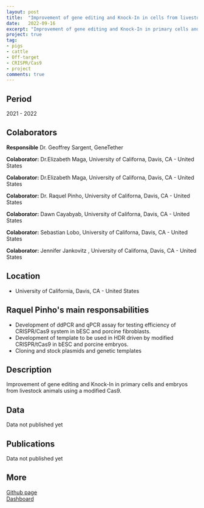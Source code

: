 ```yaml
---
layout: post
title:  "Improvement of gene editing and Knock-In in cells from livestock animals."
date:   2022-09-16
excerpt: "Improvement of gene editing and Knock-In in primary cells and embryos from livestock animals using a modified Cas9."
project: true
tag:
- pigs
- cattle
- Off-target
- CRISPR/Cas9
- project
comments: true
---
```

  
## Period 
  
2021 - 2022

## Colaborators

**Responsible** Dr. Geoffrey Sargent, GeneTether 

**Colaborator:** Dr.Elizabeth Maga, University of Californa, Davis, CA - United States

**Colaborator:** Dr.Elizabeth Maga, University of Californa, Davis, CA - United States

**Colaborator:** Dr. Raquel Pinho, University of Californa, Davis, CA - United States

**Colaborator:** Dawn Cayabyab, University of Californa, Davis, CA - United States

**Colaborator:** Sebastian Lobo, University of Californa, Davis, CA - United States

**Colaborator:** Jennifer Jankovitz , University of Californa, Davis, CA - United States
  
## Location

* University of California, Davis, CA - United States

## Raquel Pinho's main responsabilities

* Development of ddPCR and qPCR assay for testing efficiency of CRISPR/Cas9
system in bESC and porcine fibroblasts.
* Development of template to be used in HDR driven by modified CRISPR/tCas9 in
bESC and porcine embryos.
* Cloning and stock plasmids and genetic templates

## Description 

Improvement of gene editing and Knock-In in primary cells and embryos from livestock animals using a modified Cas9.

## Data 

Data not published yet

## Publications

Data not published yet

## More

<div markdown="0"><a href="https://github.com/RaquelPinho/" class="btn">Github page</a></div>
<div markdown="0"><a href="ar_dashboard.html" class="btn">Dashboard</a></div>